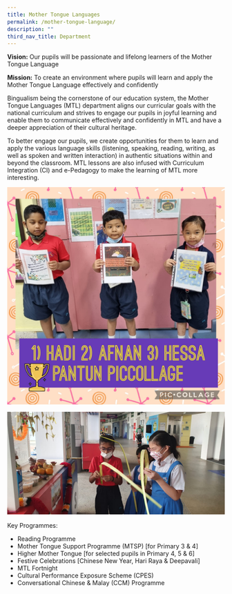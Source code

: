 ```yaml
---
title: Mother Tongue Languages
permalink: /mother-tongue-language/
description: ""
third_nav_title: Department
---
```

**Vision:** Our pupils will be passionate and lifelong learners of the Mother Tongue Language

**Mission:** To create an environment where pupils will learn and apply the Mother Tongue Language effectively and confidently

Bingualism being the cornerstone of our education system, the Mother Tongue Languages (MTL) department aligns our curricular goals with the national curriculum and strives to engage our pupils in joyful learning and enable them to communicate effectively and confidently in MTL and have a deeper appreciation of their cultural heritage. 

To better engage our pupils, we create opportunities for them to learn and apply the various language skills (listening, speaking, reading, writing, as well as spoken and written interaction) in authentic situations within and beyond the classroom. MTL lessons are also infused with Curriculum Integration (CI) and e-Pedagogy to make the learning of MTL more interesting. 

![](/images/MTL%20photo%2002.jpeg)

![](/images/MTL%20photo%2003.jpeg)

Key Programmes:
* Reading Programme
* Mother Tongue Support Programme (MTSP) [for Primary 3 & 4]
* Higher Mother Tongue [for selected pupils in Primary 4, 5 & 6]
* Festive Celebrations [Chinese New Year, Hari Raya & Deepavali]
* MTL Fortnight
* Cultural Performance Exposure Scheme (CPES)
* Conversational Chinese & Malay (CCM) Programme